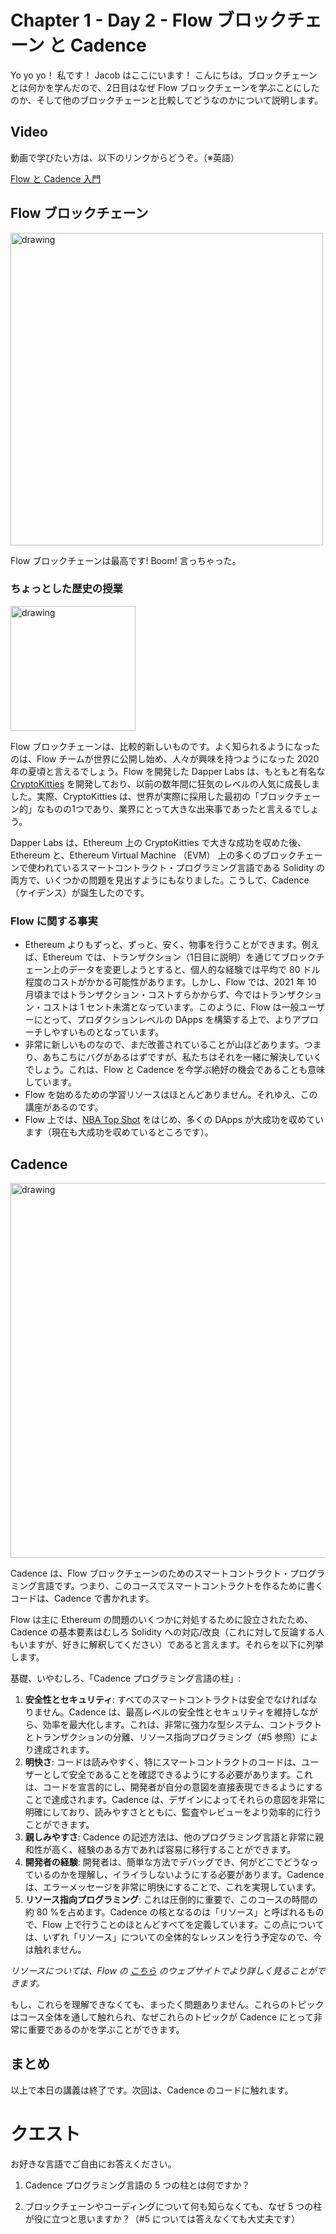 # Chapter 1 - Day 2 - Flow ブロックチェーン と Cadence

Yo yo yo！ 私です！ Jacob はここにいます！ こんにちは。ブロックチェーンとは何かを学んだので、2日目はなぜ Flow ブロックチェーンを学ぶことにしたのか、そして他のブロックチェーンと比較してどうなのかについて説明します。

## Video

動画で学びたい方は、以下のリンクからどうぞ。（※英語）

[Flow と Cadence 入門](https://www.youtube.com/watch?v=iVevnipJbHo)

## Flow ブロックチェーン

<img src="../../images/flowb.png" alt="drawing" width="500"/>

Flow ブロックチェーンは最高です! Boom! 言っちゃった。

### ちょっとした歴史の授業

<img src="../../images/cryptokitty.png" alt="drawing" width="200"/>

Flow ブロックチェーンは、比較的新しいものです。よく知られるようになったのは、Flow チームが世界に公開し始め、人々が興味を持つようになった 2020 年の夏頃と言えるでしょう。Flow を開発した Dapper Labs は、もともと有名な [CryptoKitties](https://www.cryptokitties.co/) を開発しており、以前の数年間に狂気のレベルの人気に成長しました。実際、CryptoKitties は、世界が実際に採用した最初の「ブロックチェーン的」なものの1つであり、業界にとって大きな出来事であったと言えるでしょう。

Dapper Labs は、Ethereum 上の CryptoKitties で大きな成功を収めた後、Ethereum と、Ethereum Virtual Machine （EVM） 上の多くのブロックチェーンで使われているスマートコントラクト・プログラミング言語である Solidity の両方で、いくつかの問題を見出すようにもなりました。こうして、Cadence（ケイデンス）が誕生したのです。

### Flow に関する事実

- Ethereum よりもずっと、ずっと、安く、物事を行うことができます。例えば、Ethereum では、トランザクション（1日目に説明）を通じてブロックチェーン上のデータを変更しようとすると、個人的な経験では平均で 80 ドル程度のコストがかかる可能性があります。しかし、Flow では、2021 年 10 月頃まではトランザクション・コストすらかからず、今ではトランザクション・コストは 1 セント未満となっています。このように、Flow は一般ユーザーにとって、プロダクションレベルの DApps を構築する上で、よりアプローチしやすいものとなっています。
- 非常に新しいものなので、まだ改善されていることが山ほどあります。つまり、あちこちにバグがあるはずですが、私たちはそれを一緒に解決していくでしょう。これは、Flow と Cadence を今学ぶ絶好の機会であることも意味しています。
- Flow を始めるための学習リソースはほとんどありません。それゆえ、この講座があるのです。
- Flow 上では、[NBA Top Shot](https://nbatopshot.com/) をはじめ、多くの DApps が大成功を収めています（現在も大成功を収めているところです）。

## Cadence

<img src="../../images/cadence.png" alt="drawing" width="600"/>

Cadence は、Flow ブロックチェーンのためのスマートコントラクト・プログラミング言語です。つまり、このコースでスマートコントラクトを作るために書くコードは、Cadence で書かれます。

Flow は主に Ethereum の問題のいくつかに対処するために設立されたため、Cadence の基本要素はむしろ Solidity への対応/改良（これに対して反論する人もいますが、好きに解釈してください）であると言えます。それらを以下に列挙します。

基礎、いやむしろ、「Cadence プログラミング言語の柱」:
1. **安全性とセキュリティ**: すべてのスマートコントラクトは安全でなければなりません。Cadence は、最高レベルの安全性とセキュリティを維持しながら、効率を最大化します。これは、非常に強力な型システム、コントラクトとトランザクションの分離、リソース指向プログラミング（#5 参照）により達成されます。
2. **明快さ**: コードは読みやすく、特にスマートコントラクトのコードは、ユーザーとして安全であることを確認できるようにする必要があります。これは、コードを宣言的にし、開発者が自分の意図を直接表現できるようにすることで達成されます。Cadence は、デザインによってそれらの意図を非常に明確にしており、読みやすさとともに、監査やレビューをより効率的に行うことができます。
3. **親しみやすさ**: Cadence の記述方法は、他のプログラミング言語と非常に親和性が高く、経験のある方であれば容易に移行することができます。
4. **開発者の経験**: 開発者は、簡単な方法でデバッグでき、何がどこでどうなっているのかを理解し、イライラしないようにする必要があります。Cadence は、エラーメッセージを非常に明快にすることで、これを実現しています。
5. **リソース指向プログラミング**: これは圧倒的に重要で、このコースの時間の約 80 %を占めます。Cadence の核となるのは「リソース」と呼ばれるもので、Flow 上で行うことのほとんどすべてを定義しています。この点については、いずれ「リソース」についての全体的なレッスンを行う予定なので、今は触れません。

*リソースについては、Flow の [こちら](https://docs.onflow.org/cadence/#cadences-programming-language-pillars) のウェブサイトでより詳しく見ることができます。*

もし、これらを理解できなくても、まったく問題ありません。これらのトピックはコース全体を通して触れられ、なぜこれらのトピックが Cadence にとって非常に重要であるのかを学ぶことができます。

## まとめ

以上で本日の講義は終了です。次回は、Cadence のコードに触れます。

# クエスト

お好きな言語でご自由にお答えください。

1. Cadence プログラミング言語の 5 つの柱とは何ですか？

2. ブロックチェーンやコーディングについて何も知らなくても、なぜ 5 つの柱が役に立つと思いますか？（#5 については答えなくても大丈夫です）

